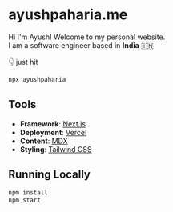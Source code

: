 # ayushpaharia.me

Hi I'm Ayush! Welcome to my personal website. \
I am a software engineer based in **India** 🇮🇳

👇 just hit

```bash
npx ayushpaharia
```

## Tools

- **Framework**: [Next.js](https://nextjs.org/)
- **Deployment**: [Vercel](https://vercel.com)
- **Content**: [MDX](https://github.com/mdx-js/mdx)
- **Styling**: [Tailwind CSS](https://tailwindcss.com/)

## Running Locally

```bash
npm install
npm start
```
